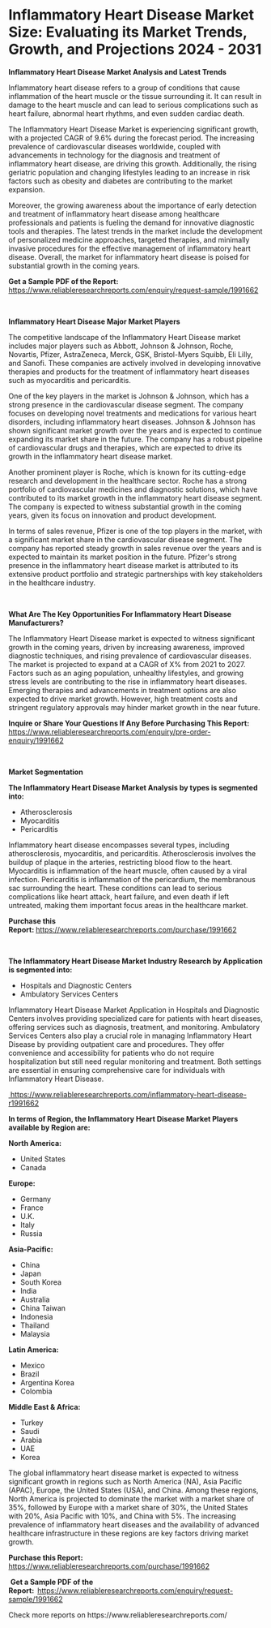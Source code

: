 <p><h1>Inflammatory Heart Disease Market Size: Evaluating its Market Trends, Growth, and Projections 2024 - 2031</h1></p><p><strong>Inflammatory Heart Disease Market Analysis and Latest Trends</strong></p>
<p><p>Inflammatory heart disease refers to a group of conditions that cause inflammation of the heart muscle or the tissue surrounding it. It can result in damage to the heart muscle and can lead to serious complications such as heart failure, abnormal heart rhythms, and even sudden cardiac death.</p><p>The Inflammatory Heart Disease Market is experiencing significant growth, with a projected CAGR of 9.6% during the forecast period. The increasing prevalence of cardiovascular diseases worldwide, coupled with advancements in technology for the diagnosis and treatment of inflammatory heart disease, are driving this growth. Additionally, the rising geriatric population and changing lifestyles leading to an increase in risk factors such as obesity and diabetes are contributing to the market expansion.</p><p>Moreover, the growing awareness about the importance of early detection and treatment of inflammatory heart disease among healthcare professionals and patients is fueling the demand for innovative diagnostic tools and therapies. The latest trends in the market include the development of personalized medicine approaches, targeted therapies, and minimally invasive procedures for the effective management of inflammatory heart disease. Overall, the market for inflammatory heart disease is poised for substantial growth in the coming years.</p></p>
<p><strong>Get a Sample PDF of the Report:&nbsp;</strong> <a href="https://www.reliableresearchreports.com/enquiry/request-sample/1991662">https://www.reliableresearchreports.com/enquiry/request-sample/1991662</a></p>
<p>&nbsp;</p>
<p><strong>Inflammatory Heart Disease Major Market Players</strong></p>
<p><p>The competitive landscape of the Inflammatory Heart Disease market includes major players such as Abbott, Johnson & Johnson, Roche, Novartis, Pfizer, AstraZeneca, Merck, GSK, Bristol-Myers Squibb, Eli Lilly, and Sanofi. These companies are actively involved in developing innovative therapies and products for the treatment of inflammatory heart diseases such as myocarditis and pericarditis.</p><p>One of the key players in the market is Johnson & Johnson, which has a strong presence in the cardiovascular disease segment. The company focuses on developing novel treatments and medications for various heart disorders, including inflammatory heart diseases. Johnson & Johnson has shown significant market growth over the years and is expected to continue expanding its market share in the future. The company has a robust pipeline of cardiovascular drugs and therapies, which are expected to drive its growth in the inflammatory heart disease market.</p><p>Another prominent player is Roche, which is known for its cutting-edge research and development in the healthcare sector. Roche has a strong portfolio of cardiovascular medicines and diagnostic solutions, which have contributed to its market growth in the inflammatory heart disease segment. The company is expected to witness substantial growth in the coming years, given its focus on innovation and product development.</p><p>In terms of sales revenue, Pfizer is one of the top players in the market, with a significant market share in the cardiovascular disease segment. The company has reported steady growth in sales revenue over the years and is expected to maintain its market position in the future. Pfizer's strong presence in the inflammatory heart disease market is attributed to its extensive product portfolio and strategic partnerships with key stakeholders in the healthcare industry.</p></p>
<p>&nbsp;</p>
<p><strong>What Are The Key Opportunities For Inflammatory Heart Disease Manufacturers?</strong></p>
<p><p>The Inflammatory Heart Disease market is expected to witness significant growth in the coming years, driven by increasing awareness, improved diagnostic techniques, and rising prevalence of cardiovascular diseases. The market is projected to expand at a CAGR of X% from 2021 to 2027. Factors such as an aging population, unhealthy lifestyles, and growing stress levels are contributing to the rise in inflammatory heart diseases. Emerging therapies and advancements in treatment options are also expected to drive market growth. However, high treatment costs and stringent regulatory approvals may hinder market growth in the near future.</p></p>
<p><strong>Inquire or Share Your Questions If Any Before Purchasing This Report:</strong> <a href="https://www.reliableresearchreports.com/enquiry/pre-order-enquiry/1991662">https://www.reliableresearchreports.com/enquiry/pre-order-enquiry/1991662</a></p>
<p>&nbsp;</p>
<p><strong>Market Segmentation</strong></p>
<p><strong>The Inflammatory Heart Disease Market Analysis by types is segmented into:</strong></p>
<p><ul><li>Atherosclerosis</li><li>Myocarditis</li><li>Pericarditis</li></ul></p>
<p><p>Inflammatory heart disease encompasses several types, including atherosclerosis, myocarditis, and pericarditis. Atherosclerosis involves the buildup of plaque in the arteries, restricting blood flow to the heart. Myocarditis is inflammation of the heart muscle, often caused by a viral infection. Pericarditis is inflammation of the pericardium, the membranous sac surrounding the heart. These conditions can lead to serious complications like heart attack, heart failure, and even death if left untreated, making them important focus areas in the healthcare market.</p></p>
<p><strong>Purchase this Report:&nbsp;</strong><a href="https://www.reliableresearchreports.com/purchase/1991662">https://www.reliableresearchreports.com/purchase/1991662</a></p>
<p>&nbsp;</p>
<p><strong>The Inflammatory Heart Disease Market Industry Research by Application is segmented into:</strong></p>
<p><ul><li>Hospitals and Diagnostic Centers</li><li>Ambulatory Services Centers</li></ul></p>
<p><p>Inflammatory Heart Disease Market Application in Hospitals and Diagnostic Centers involves providing specialized care for patients with heart diseases, offering services such as diagnosis, treatment, and monitoring. Ambulatory Services Centers also play a crucial role in managing Inflammatory Heart Disease by providing outpatient care and procedures. They offer convenience and accessibility for patients who do not require hospitalization but still need regular monitoring and treatment. Both settings are essential in ensuring comprehensive care for individuals with Inflammatory Heart Disease.</p></p>
<p><a href="https://www.reliableresearchreports.com/inflammatory-heart-disease-r1991662">&nbsp;https://www.reliableresearchreports.com/inflammatory-heart-disease-r1991662</a></p>
<p><strong>In terms of Region, the Inflammatory Heart Disease Market Players available by Region are:</strong></p>
<p>
    <p> <strong> North America: </strong>
        <ul>
            <li>United States</li>
            <li>Canada</li>
        </ul>
        </p> 
    <p> <strong> Europe: </strong>
        <ul>
            <li>Germany</li>
            <li>France</li>
            <li>U.K.</li>
            <li>Italy</li>
            <li>Russia</li>
        </ul>
        </p> 
    <p> <strong> Asia-Pacific: </strong>
        <ul>
            <li>China</li>
            <li>Japan</li>
            <li>South Korea</li>
            <li>India</li>
            <li>Australia</li>
            <li>China Taiwan</li>
            <li>Indonesia</li>
            <li>Thailand</li>
            <li>Malaysia</li>
        </ul>
        </p> 
    <p> <strong> Latin America: </strong>
        <ul>
            <li>Mexico</li>
            <li>Brazil</li>
            <li>Argentina Korea</li>
            <li>Colombia</li>
        </ul>
        </p> 
    <p> <strong> Middle East & Africa: </strong>
        <ul>
            <li>Turkey</li>
            <li>Saudi</li>
            <li>Arabia</li>
            <li>UAE</li>
            <li>Korea</li>
        </ul>
    </p>
    </p>
<p><p>The global inflammatory heart disease market is expected to witness significant growth in regions such as North America (NA), Asia Pacific (APAC), Europe, the United States (USA), and China. Among these regions, North America is projected to dominate the market with a market share of 35%, followed by Europe with a market share of 30%, the United States with 20%, Asia Pacific with 10%, and China with 5%. The increasing prevalence of inflammatory heart diseases and the availability of advanced healthcare infrastructure in these regions are key factors driving market growth.</p></p>
<p><strong>Purchase this Report: </strong><a href="https://www.reliableresearchreports.com/purchase/1991662">https://www.reliableresearchreports.com/purchase/1991662</a></p>
<p>&nbsp;<strong>Get a Sample PDF of the Report:&nbsp;&nbsp;</strong><a href="https://www.reliableresearchreports.com/enquiry/request-sample/1991662">https://www.reliableresearchreports.com/enquiry/request-sample/1991662</a></p>
<p><strong></strong></p>
<p>Check more reports on https://www.reliableresearchreports.com/</p>
